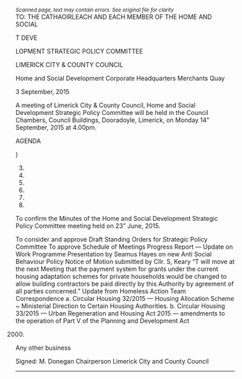 *<small>Scanned page, text may contain errors. See original file for clarity</small>*  
TO: THE CATHAOIRLEACH AND EACH MEMBER OF THE HOME AND SOCIAL

T
DEVE

LOPMENT STRATEGIC POLICY COMMITTEE

LIMERICK CITY & COUNTY COUNCIL

Home and Social Development
Corporate Headquarters
Merchants Quay

3 September, 2015

A meeting of Limerick City & County Council, Home and Social Development Strategic Policy
Committee will be held in the Council Chambers, Council Buildings, Dooradoyle, Limerick, on
Monday 14" September, 2015 at 4.00pm.

AGENDA

)

3)

4)

5)

6)

7)

8)

To confirm the Minutes of the Home and Social Development Strategic Policy Committee
meeting held on 23” June, 2015.

To consider and approve Draft Standing Orders for Strategic Policy Committee
To approve Schedule of Meetings
Progress Report — Update on Work Programme
Presentation by Seamus Hayes on new Anti Social Behaviour Policy
Notice of Motion submitted by Cllr. S, Keary
“T will move at the next Meeting that the payment system for grants under the current
housing adaptation schemes for private households would be changed to allow building
contractors be paid directly by this Authority by agreement of all parties concerned.”
Update from Homeless Action Team
Correspondence
a. Circular Housing 32/2015 — Housing Allocation Scheme ~ Ministerial Direction to
Certain Housing Authorities.
b. Circular Housing 33/2015 — Urban Regeneration and Housing Act 2015 —
amendments to the operation of Part V of the Planning and Development Act

2000.

Any other business

Signed: M. Donegan
Chairperson
Limerick City and County Council

---
